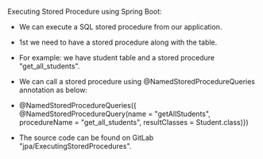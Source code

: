 Executing Stored Procedure using Spring Boot:
* We can execute a SQL stored procedure from our application.
* 1st we need to have a stored procedure along with the table.
* For example: we have student table and a stored procedure "get_all_students".
* We can call a stored procedure using @NamedStoredProcedureQueries annotation as below:
* @NamedStoredProcedureQueries({
    @NamedStoredProcedureQuery(name = "getAllStudents", procedureName = "get_all_students",
    resultClasses = Student.class)})

* The source code can be found on GitLab "jpa/ExecutingStoredProcedures".
